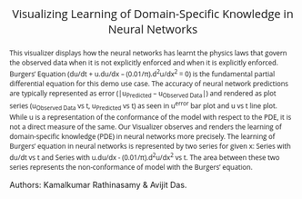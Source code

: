 <p align='center' style = "font-size: 20px; font-family: 'Open Sans', verdana, arial, sans-serif;"> Visualizing Learning of Domain-Specific Knowledge in Neural Networks</p>

<p style = "font-size : 12px; font-family: 'Open Sans', verdana, arial, sans-serif; ">This visualizer displays how the neural networks has learnt the physics laws that govern the observed data when it is not explicitly enforced and when it is explicitly enforced. Burgers’ Equation (du/dt + u.du/dx – (0.01/π).d<sup>2</sup>u/dx<sup>2</sup> = 0) is the fundamental partial differential equation for this demo use case. The accuracy of neural network predictions are typically represented as error (|u<sub>Predicted</sub> – u<sub>Observed Data</sub>|) and rendered as plot series (u<sub>Observed Data</sub> vs t, u<sub>Predicted</sub> vs t) as seen in u<sup>error</sup> bar plot and u vs t line plot. While u is a representation of the conformance of the model with respect to the PDE, it is not a direct measure of the same. Our Visualizer observes and renders the learning of domain-specific knowledge (PDE) in neural networks more precisely. The learning of Burgers’ equation in neural networks is represented by two series for given x: Series with du/dt vs t and Series with u.du/dx - (0.01/π).d<sup>2</sup>u/dx<sup>2</sup> vs t. The area between these two series represents the non-conformance of model with the Burgers’ equation.</p>
 
 Authors: Kamalkumar Rathinasamy & Avijit Das.
 
